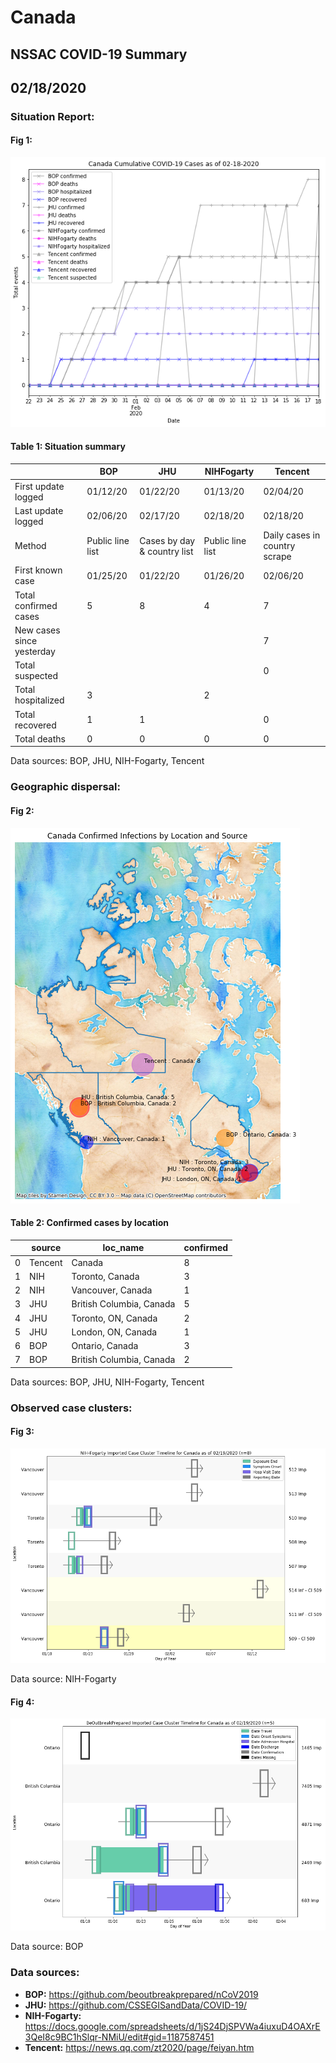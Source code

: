 # Canada
## NSSAC COVID-19 Summary
## 02/18/2020



### Situation Report:
#### Fig 1:
![Canada cases](../merged_histories/Canada_merged_histories.png)

#### Table 1: Situation summary


|                           | BOP              | JHU                         | NIHFogarty       | Tencent                       |
|---------------------------|------------------|-----------------------------|------------------|-------------------------------|
| First update logged       | 01/12/20         | 01/22/20                    | 01/13/20         | 02/04/20                      |
| Last update logged        | 02/06/20         | 02/17/20                    | 02/18/20         | 02/18/20                      |
| Method                    | Public line list | Cases by day & country list | Public line list | Daily cases in country scrape |
| First known case          | 01/25/20         | 01/22/20                    | 01/26/20         | 02/06/20                      |
| Total confirmed cases     | 5                | 8                           | 4                | 7                             |
| New cases since yesterday |                  |                             |                  | 7                             |
| Total suspected           |                  |                             |                  | 0                             |
| Total hospitalized        | 3                |                             | 2                |                               |
| Total recovered           | 1                | 1                           |                  | 0                             |
| Total deaths              | 0                | 0                           | 0                | 0                             |

Data sources: BOP, JHU, NIH-Fogarty, Tencent


### Geographic dispersal:
#### Fig 2:
![Canada mapped](../case_locs/Canada_case_locs.png)

#### Table 2: Confirmed cases by location


|    | source   | loc_name                 |   confirmed |
|----|----------|--------------------------|-------------|
|  0 | Tencent  | Canada                   |           8 |
|  1 | NIH      | Toronto, Canada          |           3 |
|  2 | NIH      | Vancouver, Canada        |           1 |
|  3 | JHU      | British Columbia, Canada |           5 |
|  4 | JHU      | Toronto, ON, Canada      |           2 |
|  5 | JHU      | London, ON, Canada       |           1 |
|  6 | BOP      | Ontario, Canada          |           3 |
|  7 | BOP      | British Columbia, Canada |           2 |

Data sources: BOP, JHU, NIH-Fogarty, Tencent


### Observed case clusters:
#### Fig 3:
![Canada cases](../cluster_analysis/Canada_imported_cases_NIHFogarty.png)



Data source: NIH-Fogarty


#### Fig 4:
![Canada cases](../cluster_analysis/Canada_imported_cases_BOP.png)



Data source: BOP


### Data sources:
* **BOP:** https://github.com/beoutbreakprepared/nCoV2019
* **JHU:** https://github.com/CSSEGISandData/COVID-19/
* **NIH-Fogarty:** https://docs.google.com/spreadsheets/d/1jS24DjSPVWa4iuxuD4OAXrE3QeI8c9BC1hSlqr-NMiU/edit#gid=1187587451
* **Tencent:** https://news.qq.com/zt2020/page/feiyan.htm